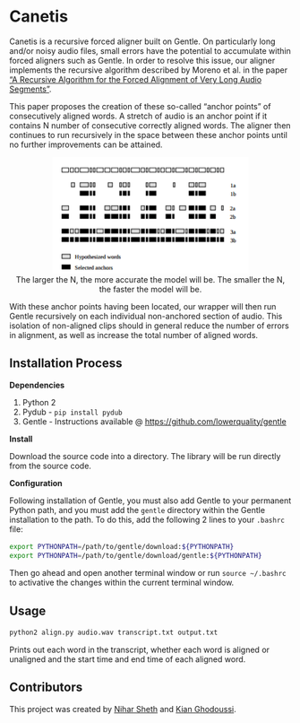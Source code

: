 # Canetis

Canetis is a recursive forced aligner built on Gentle. On particularly long and/or noisy audio files, 
small errors have the potential to accumulate within forced aligners such as Gentle. In order to
resolve this issue, our aligner implements the recursive algorithm described by Moreno et al. in the paper [“A Recursive Algorithm for the Forced Alignment of Very Long Audio Segments”](http://citeseerx.ist.psu.edu/viewdoc/download?doi=10.1.1.649.6346&rep=rep1&type=pdf).

This paper proposes the creation of these so-called “anchor points” of consecutively aligned words. A stretch of audio is an anchor point if it contains N number of 
consecutive correctly aligned words. The aligner then continues to run recursively in the space between these anchor points until no further improvements can be attained.

<p align="center">
  <img src="pictures/AnchorPoints.png" width="350"/>
  <br>
  The larger the N, the more accurate the model will be. The smaller the N, the faster the model will be.
</p>

With these anchor points having been located, our wrapper will then run Gentle recursively on each individual non-anchored 
section of audio. This isolation of non-aligned clips should in general reduce the number of errors in alignment, as well as increase
the total number of aligned words. 

## Installation Process

**Dependencies**

1. Python 2
2. Pydub - `pip install pydub`
3. Gentle - Instructions available @ https://github.com/lowerquality/gentle

**Install**

Download the source code into a directory. The library will be run directly from the source code.

**Configuration**

Following installation of Gentle, you must also add Gentle to your permanent Python path, and you must add the `gentle` directory within the Gentle installation to the path. To do this, add the following 2 lines to your `.bashrc` file:

```bash
export PYTHONPATH=/path/to/gentle/download:${PYTHONPATH}
export PYTHONPATH=/path/to/gentle/download/gentle:${PYTHONPATH}
```

Then go ahead and open another terminal window or run `source ~/.bashrc` to activative the changes within the current terminal window.

## Usage

```bash
python2 align.py audio.wav transcript.txt output.txt
```

Prints out each word in the transcript, whether each word is aligned or unaligned and the start time and end time of each aligned word.

## Contributors

This project was created by [Nihar Sheth](http://github.com/nsheth12) and [Kian Ghodoussi](http://github.com/ghodouss).
